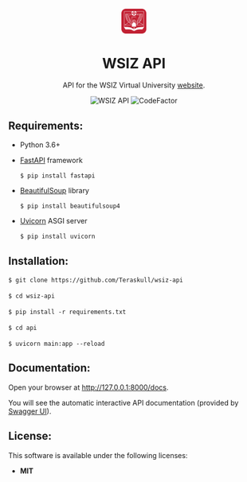 <p align="center">
  <a href="https://wsiz.rzeszow.pl/"><img src="wsiz_logo.png" width="10%"></a>
</p>
<h1 align="center">
  WSIZ API
</h1>

<p align="center">
  API for the WSIZ Virtual University <a href="https://wu-beta.wsiz.pl/">website</a>.
</p>

<p align="center">
  <a style="text-decoration:none" href="https://pydebloatx.com:1327">
    <img src="https://img.shields.io/website?label=API&style=flat-square&up_color=00B16A&url=https%3A%2F%2Fpydebloatx.com%3A1327" alt="WSIZ API" />
  </a>
  <a style="text-decoration:none" href="https://www.codefactor.io/repository/github/teraskull/wsiz-api">
    <img src="https://www.codefactor.io/repository/github/teraskull/wsiz-api/badge?style=flat-square" alt="CodeFactor" />
  </a>
</p>

## Requirements:

* Python 3.6+

* [FastAPI](https://github.com/tiangolo/fastapi) framework
    ```console
    $ pip install fastapi
    ```
* [BeautifulSoup](https://pypi.org/project/beautifulsoup4/) library
    ```console
    $ pip install beautifulsoup4
    ```
* [Uvicorn](http://www.uvicorn.org/) ASGI server
    ```console
    $ pip install uvicorn
    ```

## Installation:

```console
$ git clone https://github.com/Teraskull/wsiz-api

$ cd wsiz-api

$ pip install -r requirements.txt

$ cd api

$ uvicorn main:app --reload
```

## Documentation:

Open your browser at http://127.0.0.1:8000/docs.

You will see the automatic interactive API documentation (provided by [Swagger UI](https://github.com/swagger-api/swagger-ui)).


## License:

This software is available under the following licenses:

  * **MIT**
  

